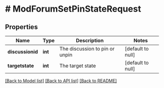 # # ModForumSetPinStateRequest

## Properties

Name | Type | Description | Notes
------------ | ------------- | ------------- | -------------
**discussionid** | **int** | The discussion to pin or unpin | [default to null]
**targetstate** | **int** | The target state | [default to null]

[[Back to Model list]](../../README.md#models) [[Back to API list]](../../README.md#endpoints) [[Back to README]](../../README.md)
